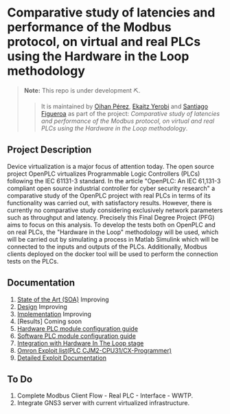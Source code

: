 # Comparative study of latencies and performance of the Modbus protocol, on virtual and real PLCs using the Hardware in the Loop methodology

> **Note:** This repo is under development ⛏.
> > It is maintained by [Oihan Pérez](https://github.com/PerezdeArriluzeaOihan), [Ekaitz Yerobi](eiriarteyer@ceit.es) and [Santiago Figueroa](https://github.com/sfl0r3nz05) as part of the project: *Comparative study of latencies and performance of the Modbus protocol, on virtual and real PLCs using the Hardware in the Loop methodology*.

## Project Description

Device virtualization is a major focus of attention today. The open source project OpenPLC virtualizes Programmable Logic Controllers (PLCs) following the IEC 61131-3 standard. In the article "OpenPLC: An IEC 61,131-3 compliant open source industrial controller for cyber security research" a comparative study of the OpenPLC project with real PLCs in terms of its functionality was carried out, with satisfactory results. However, there is currently no comparative study considering exclusively network parameters such as throughput and latency. Precisely this Final Degree Project (PFG) aims to focus on this analysis. To develop the tests both on OpenPLC and on real PLCs, the "Hardware in the Loop" methodology will be used, which will be carried out by simulating a process in Matlab Simulink which will be connected to the inputs and outputs of the PLCs. Additionally, Modbus clients deployed on the docker tool will be used to perform the connection tests on the PLCs.

## Documentation

1. [State of the Art (SOA)](https://docs.google.com/document/d/15xwSIb0y4NIzIaMRUIs0t0eJ-V2CuZkw/edit?usp=sharing&ouid=112081455839953688829&rtpof=true&sd=true)                        Improving
2. [Design](https://docs.google.com/document/d/16R5RU5ItskVm6NDPMELxj9diJbljJUccMOeNoo6CXrY/edit?usp=sharing)                       Improving
3. [Implementation](https://docs.google.com/document/d/10oSrLKRrvdAGgbvsW2g0rURjR7ssxkvX5nWHqeNMi0o/edit?usp=sharing)                       Improving
4. [Results]                    Coming soon
5. [Hardware PLC module configuration guide](https://docs.google.com/document/d/1xB3YLqI5UiYcW1s1Sb0ApSWaoBoxyXvQtbazRlI4LEY/edit?usp=sharing)
6. [Software PLC module configuration guide](./real_plc/Como_Conectar_a_CX.pdf)
7. [Integration with Hardware In The Loop stage](./hwintheloop/Resumen_del_Proyecto_Hardware_in_the_Loop.pdf)
8. [Omron Exploit list(PLC CJM2-CPU31/CX-Programmer)](./exploits/Exploits.md)
9. [Detailed Exploit Documentation](./exploits/Documentacion_exploits.pdf)

## To Do

1. Complete Modbus Client Flow - Real PLC - Interface - WWTP.
2. Integrate GNS3 server with current virtualized infrastructure.
